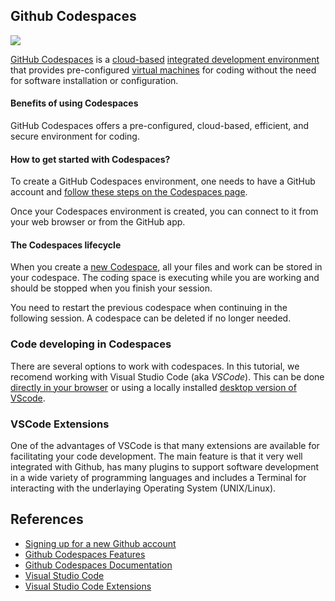 ## Github Codespaces

<p><img src="https://github.gallerycdn.vsassets.io/extensions/github/codespaces/1.14.7/1683048444102/Microsoft.VisualStudio.Services.Icons.Default" size=360>

[GitHub Codespaces](https://github.com/features/codespaces) is a [cloud-based](https://en.wikipedia.org/wiki/Cloud_computing) [integrated development environment](https://en.wikipedia.org/wiki/Integrated_development_environment) that provides pre-configured [virtual machines](https://en.wikipedia.org/wiki/Virtual_machine) for coding without the need for software installation or configuration. 

#### Benefits of using Codespaces

GitHub Codespaces offers a pre-configured, cloud-based, efficient, and secure environment for coding.

#### How to get started with Codespaces?

To create a GitHub Codespaces environment, one needs to have a GitHub account and [follow these steps on the Codespaces page](https://docs.github.com/en/codespaces/getting-started/quickstart). 

Once your Codespaces environment is created, you can connect to it from your web browser or from the GitHub app.

#### The Codespaces lifecycle

When you create a [new Codespace](https://docs.github.com/en/codespaces/getting-started/the-codespace-lifecycle), all your files and work can be stored in your codespace. The coding space is executing while you are working and should be stopped when you finish your session. 

You need to restart the previous codespace when continuing in the following session. A codespace can be deleted if no longer needed. 

### Code developing in Codespaces

There are several options to work with codespaces. In this tutorial, we recomend working with Visual Studio Code (aka _VSCode_). This can be done [directly in your browser](https://docs.github.com/en/codespaces/developing-in-codespaces/developing-in-a-codespace#working-in-a-codespace-in-the-browser) or using a locally installed  [desktop version of VScode](https://code.visualstudio.com/download).

### VSCode Extensions

One of the advantages of VSCode is that many extensions are available for facilitating your code development. The main feature is that it very well integrated with Github, has many plugins to support software development in a wide variety of programming languages and includes a Terminal for interacting with the underlaying Operating System (UNIX/Linux). 


## References

* [Signing up for a new Github account](https://docs.github.com/en/get-started/signing-up-for-github/signing-up-for-a-new-github-account)
* [Github Codespaces Features](https://github.com/features/codespaces)
* [Github Codespaces Documentation](https://docs.github.com/en/codespaces)
* [Visual Studio Code](https://code.visualstudio.com/)
* [Visual Studio Code Extensions](https://marketplace.visualstudio.com/VSCode)
  